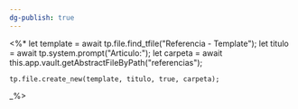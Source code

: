 ```yaml
---
dg-publish: true
---
```

<%*
	let template = await tp.file.find_tfile("Referencia - Template");
	let titulo = await tp.system.prompt("Articulo:");
	let carpeta = await this.app.vault.getAbstractFileByPath("referencias");

	tp.file.create_new(template, titulo, true, carpeta);
_%>